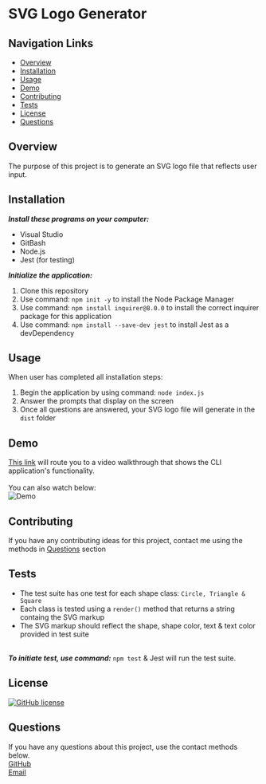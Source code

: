# SVG Logo Generator

## Navigation Links
+ [Overview](#overview)
+ [Installation](#installation)
+ [Usage](#usage)
+ [Demo](#demo)
+ [Contributing](#contributing)
+ [Tests](#tests)
+ [License](#license)
+ [Questions](#questions)

## Overview
The purpose of this project is to generate an SVG logo file that reflects user input.

## Installation
***Install these programs on your computer:***
+ Visual Studio<br>
+ GitBash <br> 
+ Node.js<br>
+ Jest (for testing)

***Initialize the application:***<br>
1. Clone this repository<br> 
2. Use command: `npm init -y` to install the Node Package Manager<br> 
3. Use command: `npm install inquirer@8.0.0` to install the correct inquirer package for this application
4. Use command: `npm install --save-dev jest` to install Jest as a devDependency

## Usage
When user has completed all installation steps:<br> 
1. Begin the application by using command: `node index.js`<br> 
2. Answer the prompts that display on the screen<br> 
3. Once all questions are answered, your SVG logo file will generate in the `dist` folder

## Demo
[This link](https://drive.google.com/file/d/1aHwVp6TSnOUTC3O981mYrREvLcOxw7x9/view?usp=sharing) will route you to a video walkthrough that shows the CLI application's functionality.<br><br>
You can also watch below:<br>
![Demo](https://github.com/techmack92/svg-logo-generator/assets/124395371/1be8da0f-40cd-4c39-8ec2-ecb061119384)

## Contributing
If you have any contributing ideas for this project, contact me using the methods in [Questions](#questions) section

## Tests
+ The test suite has one test for each shape class: `Circle, Triangle & Square`<br>
+ Each class is tested using a `render()` method that returns a string containg the SVG markup<br>
+ The SVG markup should reflect the shape, shape color, text & text color provided in test suite<br><br>

***To initiate test, use command:*** `npm test` & Jest will run the test suite.

## License
[![GitHub license](https://img.shields.io/badge/License-MIT-purple.svg)](https://opensource.org/licenses/MIT)


## Questions
If you have any questions about this project, use the contact methods below.<br>
[GitHub](https://github.com/techmack92) <br>
[Email](mailto:mldixon9750@gmail.com)
